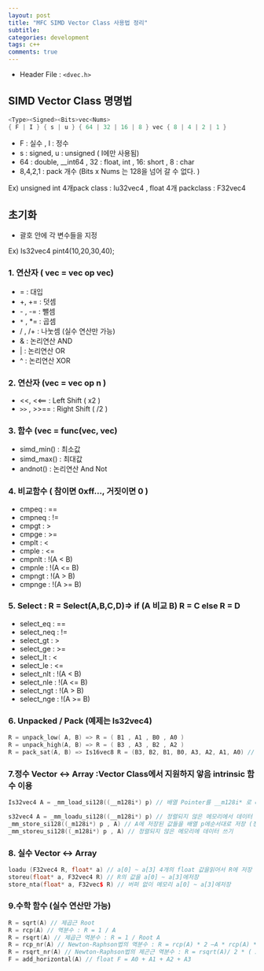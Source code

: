 ```yaml
---
layout: post
title: "MFC SIMD Vector Class 사용법 정리"
subtitle:  
categories: development
tags: c++
comments: true
---
```


- Header File : `<dvec.h>`

## SIMD Vector Class 명명법

```cpp
<Type><Signed><Bits>vec<Nums>  
{ F | I } { s | u } { 64 | 32 | 16 | 8 } vec { 8 | 4 | 2 | 1 }
```

- F : 실수 , I : 정수
- s : signed, u : unsigned ( I에만 사용됨)
- 64 : double, __int64 , 32 : float, int , 16: short , 8 : char
- 8,4,2,1 : pack 개수 (Bits x Nums 는 128을 넘어 갈 수 없다. )

Ex) unsigned int 4개pack class : Iu32vec4 , float 4개 packclass : F32vec4

## 초기화

- 괄호 안에 각 변수들을 지정

Ex) Is32vec4 pint4(10,20,30,40); 

### 1. 연산자 ( vec = vec op vec)

- = : 대입
- +, += : 덧셈
- *-* , -= : 뺄셈
- `*` , *=  : 곱셈
- / , /+ : 나눗셈 (실수 연산만 가능)
- & : 논리연산 AND
- | : 논리연산 OR
- ^ : 논리연산 XOR  

### 2. 연산자 (vec = vec op n ) 

- <<, <<== : Left Shift ( x2 )
- `>>` , >>== : Right Shift ( /2 ) 

### 3. 함수 (vec = func(vec, vec) 

- simd_min() : 최소값
- simd_max() : 최대값
- andnot() : 논리연산 And Not

### 4. 비교함수 ( 참이면 0xff…, 거짓이면 0 )

- cmpeq : ==
- cmpneq : !=
- cmpgt : >
- cmpge : >=
- cmplt : <
- cmple : <=
- cmpnlt : !(A < B)
- cmpnle : !(A <= B)
- cmpngt : !(A > B)
- cmpnge : !(A >= B)

### 5. Select : R = Select(A,B,C,D)=> if (A 비교 B) R = C else R = D

- select_eq : ==
- select_neq : !=
- select_gt : >
- select_ge : >=
- select_lt : <
- select_le : <=
- select_nlt : !(A < B)
- select_nle : !(A <= B)
- select_ngt : !(A > B)
- select_nge : !(A >= B)

### 6. Unpacked / Pack (예제는 Is32vec4)

```cpp
R = unpack_low( A, B) => R = ( B1 , A1 , B0 , A0 )
R = unpack_high(A, B) => R = ( B3 , A3 , B2 , A2 )
R = pack_sat(A, B) => Is16vec8 R = (B3, B2, B1, B0, A3, A2, A1, A0) // 정수형만지원
```

### 7.정수 Vector <-> Array :Vector Class에서 지원하지 앟음 intrinsic 함수 이용

```cpp
Is32vec4 A = _mm_load_si128((__m128i*) p) // 배열 Pointer를 __m128i* 로 casting 후 저장  (정렬된 메모리)

s32vec4 A = _mm_loadu_si128((__m128i*) p) // 정렬되지 않은 메모리에서 데이터 읽어오기
_mm_store_si128((_m128i*) p , A) // A에 저장된 값들을 배열 p에순서대로 저장 (정렬된 메모리)
_mm_storeu_si128((_m128i*) p , A) // 정렬되지 않은 메모리에 데이터 쓰기
```

### 8. 실수 Vector <-> Array

```cpp
loadu (F32vec4 R, float* a) // a[0] ~ a[3] 4개의 float 값을읽어서 R에 저장
storeu(float* a, F32vec4 R) // R의 값을 a[0] ~ a[3]에저장
store_nta(float* a, F32vec$ R) // 버퍼 없이 메모리 a[0] ~ a[3]에저장
```

### 9.수학 함수 (실수 연산만 가능)

```cpp
R = sqrt(A) // 제곱근 Root
R = rcp(A) // 역분수 : R = 1 / A
R = rsqrt(A) // 제곱근 역분수 : R = 1 / Root A
R = rcp_nr(A) // Newton-Raphson법의 역분수 : R = rcp(A) * 2 –A * rcp(A) * rcp(A)
R = rsqrt_nr(A) // Newton-Raphson법의 제곤근 역분수 : R = rsqrt(A)/ 2 * ( 3 – A * rsqrt(A) * rsqrt(A) )
F = add_horizontal(A) // float F = A0 + A1 + A2 + A3
```